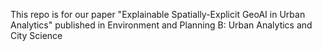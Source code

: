 This repo is for our paper "Explainable Spatially-Explicit GeoAI in Urban Analytics" published in Environment and Planning B: Urban Analytics and City Science

